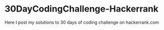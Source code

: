 # 30DayCodingChallenge-Hackerrank
Here I post my solutions to 30 days of coding challenge on hackerrank.com

